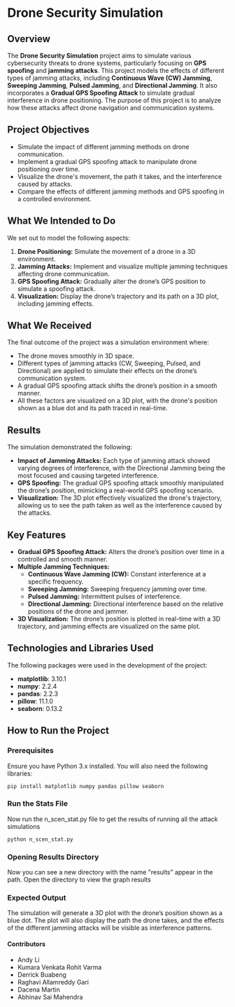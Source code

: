 # Drone Security Simulation

## Overview

The **Drone Security Simulation** project aims to simulate various cybersecurity threats to drone systems, particularly focusing on **GPS spoofing** and **jamming attacks**. This project models the effects of different types of jamming attacks, including **Continuous Wave (CW) Jamming**, **Sweeping Jamming**, **Pulsed Jamming**, and **Directional Jamming**. It also incorporates a **Gradual GPS Spoofing Attack** to simulate gradual interference in drone positioning. The purpose of this project is to analyze how these attacks affect drone navigation and communication systems.

## Project Objectives

- Simulate the impact of different jamming methods on drone communication.
- Implement a gradual GPS spoofing attack to manipulate drone positioning over time.
- Visualize the drone's movement, the path it takes, and the interference caused by attacks.
- Compare the effects of different jamming methods and GPS spoofing in a controlled environment.

## What We Intended to Do

We set out to model the following aspects:
1. **Drone Positioning:** Simulate the movement of a drone in a 3D environment.
2. **Jamming Attacks:** Implement and visualize multiple jamming techniques affecting drone communication.
3. **GPS Spoofing Attack:** Gradually alter the drone’s GPS position to simulate a spoofing attack.
4. **Visualization:** Display the drone’s trajectory and its path on a 3D plot, including jamming effects.

## What We Received

The final outcome of the project was a simulation environment where:
- The drone moves smoothly in 3D space.
- Different types of jamming attacks (CW, Sweeping, Pulsed, and Directional) are applied to simulate their effects on the drone’s communication system.
- A gradual GPS spoofing attack shifts the drone’s position in a smooth manner.
- All these factors are visualized on a 3D plot, with the drone's position shown as a blue dot and its path traced in real-time.

## Results

The simulation demonstrated the following:
- **Impact of Jamming Attacks:** Each type of jamming attack showed varying degrees of interference, with the Directional Jamming being the most focused and causing targeted interference.
- **GPS Spoofing:** The gradual GPS spoofing attack smoothly manipulated the drone’s position, mimicking a real-world GPS spoofing scenario.
- **Visualization:** The 3D plot effectively visualized the drone's trajectory, allowing us to see the path taken as well as the interference caused by the attacks.

## Key Features

- **Gradual GPS Spoofing Attack:** Alters the drone’s position over time in a controlled and smooth manner.
- **Multiple Jamming Techniques:**
  - **Continuous Wave Jamming (CW):** Constant interference at a specific frequency.
  - **Sweeping Jamming:** Sweeping frequency jamming over time.
  - **Pulsed Jamming:** Intermittent pulses of interference.
  - **Directional Jamming:** Directional interference based on the relative positions of the drone and jammer.
- **3D Visualization:** The drone’s position is plotted in real-time with a 3D trajectory, and jamming effects are visualized on the same plot.

## Technologies and Libraries Used

The following packages were used in the development of the project:

- **matplotlib**: 3.10.1
- **numpy**: 2.2.4
- **pandas**: 2.2.3
- **pillow**: 11.1.0
- **seaborn**: 0.13.2

## How to Run the Project

### Prerequisites
Ensure you have Python 3.x installed. You will also need the following libraries:

```
pip install matplotlib numpy pandas pillow seaborn
```

### Run the Stats File
Now run the n_scen_stat.py file to get the results of running all the attack simulations

```
python n_scen_stat.py
```

### Opening Results Directory
Now you can see a new directory with the name "results" appear in the path. Open the directory to view the graph results

### Expected Output
The simulation will generate a 3D plot with the drone’s position shown as a blue dot. The plot will also display the path the drone takes, and the effects of the different jamming attacks will be visible as interference patterns.

#### Contributors

- Andy Li
- Kumara Venkata Rohit Varma
- Derrick Buabeng 
- Raghavi Allamreddy Gari
- Dacena Martin
- Abhinav Sai Mahendra